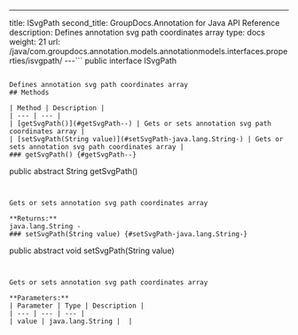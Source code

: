---
title: ISvgPath
second_title: GroupDocs.Annotation for Java API Reference
description: Defines annotation svg path coordinates array
type: docs
weight: 21
url: /java/com.groupdocs.annotation.models.annotationmodels.interfaces.properties/isvgpath/
---```
public interface ISvgPath
```

Defines annotation svg path coordinates array
## Methods

| Method | Description |
| --- | --- |
| [getSvgPath()](#getSvgPath--) | Gets or sets annotation svg path coordinates array |
| [setSvgPath(String value)](#setSvgPath-java.lang.String-) | Gets or sets annotation svg path coordinates array |
### getSvgPath() {#getSvgPath--}
```
public abstract String getSvgPath()
```


Gets or sets annotation svg path coordinates array

**Returns:**
java.lang.String - 
### setSvgPath(String value) {#setSvgPath-java.lang.String-}
```
public abstract void setSvgPath(String value)
```


Gets or sets annotation svg path coordinates array

**Parameters:**
| Parameter | Type | Description |
| --- | --- | --- |
| value | java.lang.String |  |


